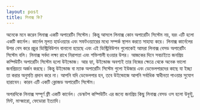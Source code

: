 ```yaml
---
layout: post
title: লিনাক্স কি?
---
```

অনেকে মনে করেন লিনাক্স একটি অপারেটিং সিস্টেম। কিন্তু আসলে লিনাক্স কোন অপারেটিং সিস্টেম নয়, বরং এটি হলো একটি কার্নেল। 
কার্নেল মূলত হার্ডওয়্যার এবং সফটওয়্যারের মধ্যে সম্পর্ক স্থাপন করতে সাহায্য করে। 
লিনাক্স কার্নেলের উপর বেস করে প্রচুর ডিস্ট্রিবিউশন বানানো হয়েছে এবং এই ডিস্ট্রিবিউশন গুলোকেই আমরা লিনাক্স বেসড অপারেটিং সিস্টেম বলি। 
লিনাক্স সর্বদা লক্ষ্য রাখে নিরাপত্তা এবং শক্তিশালী হওয়ার উপর। আজকের দিনে সবচাইতে জনপ্রিয় কম্পিউটিং অপারেটিং সিস্টেম হলো উইন্ডোজ। 
আর হ্যা, উইন্ডোজ অবশ্যই তার নিজের ক্ষেত্রে থেকে অনেক ভালো জনপ্রিয়তা অর্জন করছে। কিন্তু উইন্ডোজ বা ম্যাক অপারেটিং সিস্টেম গুলো ইউজার এবং ডেভেলপারদের কাছে যা ইচ্ছা তা করার অনুমতি প্রদান করে না। 
আপনি যদি ডেভেলপার হন, তবে উইন্ডোজে আপনি সর্বাধিক স্বাধীনতা পাওয়ার সুযোগ হারাবেন। 
কারন এটি একটি ক্লোজড অপারেটিং সিস্টেম।

অপরদিকে লিনাক্স সম্পূর্ণ ফ্রী একটি কার্নেল। ডেস্কটপ কম্পিউটিং এর জন্যে জনপ্রিয় কিছু লিনাক্স বেসড ওস হলো উবুন্টু, মিন্ট, মান্জারো, ফেডোরা ইত্যাদি।
